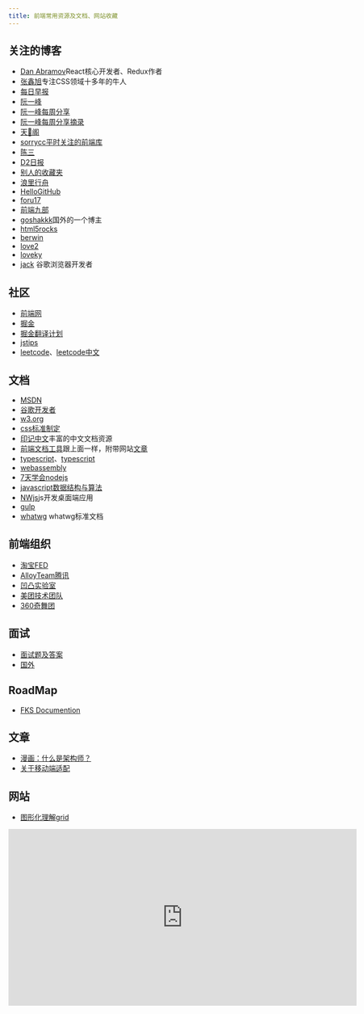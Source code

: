 ```yaml
---
title: 前端常用资源及文档、网站收藏
---
```


## 关注的博客

- [Dan Abramov](https://overreacted.io/)React核心开发者、Redux作者
- [张鑫旭](https://www.zhangxinxu.com/)专注CSS领域十多年的牛人
- [每日早报](https://wubaiqing.github.io/zaobao/)
- [阮一峰](http://www.ruanyifeng.com/home.html)
- [阮一峰每周分享](https://github.com/ruanyf/weekly)
- [阮一峰每周分享摘录](https://wanmaoor.github.io/ryfWeekly/)
- [天🐷阁](https://github.com/atian25/blog)
- [sorrycc平时关注的前端库](https://github.com/sorrycc/awesome-f2e-libs)
- [陈三](https://blog.zfanw.com/)
- [D2日报](https://daily.fairyever.com/)
- [别人的收藏夹](https://panjiachen.github.io/awesome-bookmarks/)
- [浪里行舟](https://github.com/ljianshu/Blog)
- [HelloGitHub](https://github.com/521xueweihan/HelloGitHub/blob/master/README.md)
- [foru17](https://github.com/foru17/front-end-collect)
- [前端九部](https://frontend9.com)
- [goshakkk](https://goshakkk.name/)国外的一个博主
- [html5rocks](https://www.html5rocks.com/zh/tutorials/)
- [berwin](https://github.com/berwin/Blog)
- [love2](https://love2.io/)
- [loveky](https://loveky.github.io/)
- [jack](https://jakearchibald.com/) 谷歌浏览器开发者

## 社区

- [前端网](https://www.qdfuns.com/portal.php)
- [掘金](https://juejin.im/)
- [掘金翻译计划](https://juejin.im/tag/%E6%8E%98%E9%87%91%E7%BF%BB%E8%AF%91%E8%AE%A1%E5%88%92)
- [jstips](http://www.jstips.co/)
- [leetcode](https://leetcode.com/)、[leetcode中文](https://leetcode-cn.com/)

## 文档

- [MSDN](https://developer.mozilla.org/zh-CN/docs/Web)
- [谷歌开发者](https://developers.google.com/web/)
- [w3.org](https://www.w3.org/)
- [css标准制定](https://drafts.csswg.org/)
- [印记中文](https://www.docschina.org/)丰富的中文文档资源
- [前端文档工具](https://www.html.cn/nav/)跟上面一样，附带网站[文章](https://www.html.cn/archives/)
- [typescript](https://www.runoob.com/manual/gitbook/TypeScript/_book/)、[typescript](https://zhongsp.gitbooks.io/typescript-handbook/doc/handbook/tutorials/React.html)
- [webassembly](https://webassembly.org/)
- [7天学会nodejs](http://nqdeng.github.io/7-days-nodejs/)
- [javascript数据结构与算法](https://github.com/trekhleb/javascript-algorithms/blob/master/README.zh-CN.md)
- [NWjs](https://nwjs.io/)js开发桌面端应用
- [gulp](https://gulpjs.com/)
- [whatwg](https://spec.whatwg.org/) whatwg标准文档

## 前端组织

- [淘宝FED](http://taobaofed.org/)
- [AlloyTeam腾讯](http://alloyteam.com/)
- [凹凸实验室](https://aotu.io/)
- [美团技术团队](https://tech.meituan.com/)
- [360奇舞团](https://75team.com/)

## 面试

- [面试题及答案](https://github.com/markyun/My-blog/tree/master/Front-end-Developer-Questions)
- [国外](https://github.com/h5bp/Front-end-Developer-Interview-Questions)

## RoadMap

- [FKS Documention](http://html5ify.com/fks/index.html)

## 文章

- [漫画：什么是架构师？](https://mp.weixin.qq.com/s/38RF3REJX8rF6Ejt1V-yXQ)
- [关于移动端适配](https://mp.weixin.qq.com/s/J3sAnIsiZ1-2jwZcg9VVVw)

## 网站

- [图形化理解grid](https://cssgridgarden.com/)

<iframe src="https://www.gettoby.com/e/mn1lap5n2cb6" width="690" height="350" frameBorder="0">Collection: 前端 (190 tabs)<a href="https://www.gettoby.com/p/mn1lap5n2cb6" target="_blank"></a></iframe>

